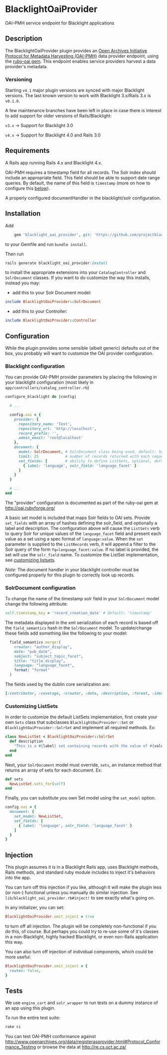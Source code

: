 # BlacklightOaiProvider
OAI-PMH service endpoint for Blacklight applications

## Description
The BlacklightOaiProvider plugin provides an [Open Archives Initiative Protocol for Metadata Harvesting (OAI-PMH)](http://www.openarchives.org/pmh/) data provider endpoint, using the [ruby-oai gem](https://github.com/code4lib/ruby-oai). This endpoint enables service providers harvest a data provider's metadata.

### Versioning
Starting `v4.1` major plugin versions are synced with major Blacklight versions. The last known version to work with Blacklight 3.x/Rails 3.x is `v0.1.0`.

A few maintenance branches have been left in place in case there is interest to add support for older versions of Rails/Blacklight:

`v3.x` -> Support for Blacklight 3.0

`v4.x` -> Support for Blacklight 4.0 and Rails 3.0

## Requirements
A Rails app running Rails 4.x and Blacklight 4.x.

OAI-PMH requires a timestamp field for all records. The Solr index should include an appropriate field. This field should be able to support date range queries. By default, the name of this field is `timestamp` (more on how to configure this [below](#solrdocument-configuration)).

A properly configured documentHandler in the blacklight/solr configuration.

## Installation

Add

```ruby
    gem 'blacklight_oai_provider', git: 'https://github.com/projectblacklight/blacklight_oai_provider'
```

to your Gemfile and run `bundle install`.

Then run
```ruby
rails generate blacklight_oai_provider:install
```
to install the appropriate extensions into your `CatalogController` and `SolrDocument` classes. If you want to do customize the way this installs, instead you may:

- add this to your Solr Document model:
```ruby
include BlacklightOaiProvider::SolrDocument
```
- add this to your Controller:
```ruby
include BlacklightOaiProvider::Controller
```

## Configuration

While the plugin provides some sensible (albeit generic) defaults out of the box, you probably will want to customize the OAI provider configuration.

### Blacklight configuration
You can provide OAI-PMH provider parameters by placing the following in your blacklight configuration (most likely in `app/controllers/catalog_controller.rb`)

```ruby
configure_blacklight do |config|

  # ...

  config.oai = {
    provider: {
      repository_name: 'Test',
      repository_url: 'http://localhost',
      record_prefix: '',
      admin_email: 'root@localhost'
    },
    document: {
      model: SolrDocument, # SolrDocument class being used, default: SolrDocument
      limit: 25            # number of records returned with each request, default: 15
      set_fields: [        # ability to define ListSets, optional, default: nil
        { label: 'language', solr_field: 'language_facet' }
      ]
    }
  }

  # ...
end
```

The "provider" configuration is documented as part of the ruby-oai gem at http://oai.rubyforge.org/

A basic set model is included that maps Solr fields to OAI sets. Provide `set_fields` with an array of hashes defining the solr_field, and optionally a label and description. The configuration above will cause the `ListSets` verb to query Solr for unique values of the `language_facet` field and present each value as a set using a spec format of `language:value`. When the `set` parameter is supplied to the `ListRecords` verb, it will append a filter to the Solr query of the form `fq=language_facet:value`. If no label is provided, the set will use the `solr_field` name. To customize the ListSet implementation, see [customizing listsets](#customizing-listsets).

_Note:_ The document handler in your blacklight controller must be configured properly for this plugin to correctly look up records.

### SolrDocument configuration
To change the name of the timestamp solr field in your `SolrDocument` model change the following attribute:
```ruby
self.timestamp_key = 'record_creation_date' # Default: 'timestamp'
```

The metadata displayed in the xml serialization of each record is based off the `field_semantics` hash in the `SolrDocument` model. To update/change these fields add something like the following to your model:

```ruby
  field_semantics.merge!(
    creator: "author_display",
    date: "pub_date",
    subject: "subject_topic_facet",
    title: "title_display",
    language: "language_facet",
    format: "format"
  )
```
The fields used by the dublin core serialization are:
```ruby
[:contributor, :coverage, :creator, :date, :description, :format, :identifier, :language, :publisher, :relation, :rights, :source, :subject, :title, :type]
```

### Customizing ListSets
In order to customize the default ListSets implementation, first create your own `Sets` class that subclasses `BlacklightOaiProvider::Set` or `BlacklightOaiProvider::SolrSet` and implement all required methods. Ex:
```ruby
class NewListSet < BlacklightOaiProvider::SolrSet
  def description
    "This is a #{label} set containing records with the value of #{value}."
  end
end
```

Next, your `SolrDocument` model must override, `sets`, an instance method that returns an array of sets for each document. Ex:
```ruby
def sets
  NewListSet.sets_for(self)
end
```

Finally, you can substitute you own Set model using the `set_model` option.
```ruby
config.oai = {
  document: {
    set_model: NewListSet,
    set_fields: [
      { label: 'language', solr_field: 'language_facet' }
    ]
  }
}
```
## Injection
This plugin assumes it is in a Blacklight Rails app, uses Blacklight methods, Rails methods, and standard ruby module includes to inject it's behaviors into the app.

You can turn off this injection if you like, although it will make the plugin less (or non-) functional unless you manually do similar injection. See `lib/blacklight_oai_provider.rb#inject!` to see exactly what's going on.

In any initializer, you can set:
```ruby
BlacklightOaiProvider.omit_inject = true
```
to turn off all injection. The plugin will be completely non-functional if you do this, of course. But perhaps you could try to re-use some of it's classes in a non-Blacklight, highly hacked Blacklight, or even non-Rails application this way.

You can also turn off injection of individual components, which could be more useful:
```ruby
BlacklightOaiProvider.omit_inject = {
  routes: false,
}
```
## Tests
We use `engine_cart` and `solr_wrapper` to run tests on a dummy instance of an app using this plugin.

To run the entire test suite:
```ruby
rake ci
```

You can test OAI-PMH conformance against http://www.openarchives.org/data/registerasprovider.html#Protocol_Conformance_Testing or browse the data at http://re.cs.uct.ac.za/

